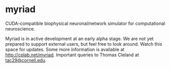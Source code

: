 myriad
======

CUDA-compatible biophysical neuronal/network simulator for computational neuroscience.

Myriad is in active development at an early alpha stage.  We are not yet prepared to support external users, but feel free to look around.  Watch this space for updates.  Some more information is available at http://cplab.net/myriad.  Important queries to Thomas Cleland at tac29@cornell.edu.  


